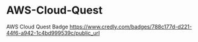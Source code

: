 # AWS-Cloud-Quest
AWS Cloud Quest Badge
https://www.credly.com/badges/788c177d-d221-44f6-a942-1c4bd999539c/public_url
